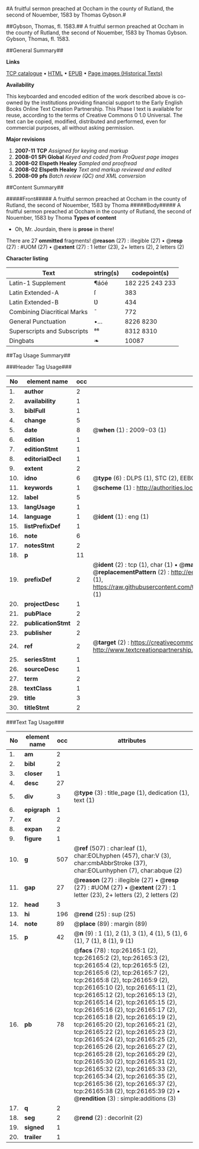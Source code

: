 #A fruitful sermon preached at Occham in the county of Rutland, the second of Nouember, 1583 by Thomas Gybson.#

##Gybson, Thomas, fl. 1583.##
A fruitful sermon preached at Occham in the county of Rutland, the second of Nouember, 1583 by Thomas Gybson.
Gybson, Thomas, fl. 1583.

##General Summary##

**Links**

[TCP catalogue](http://www.ota.ox.ac.uk/tcp/)  • 
[HTML](http://tei.it.ox.ac.uk/tcp/Texts-HTML/free/A01/A01703.html)  • 
[EPUB](http://tei.it.ox.ac.uk/tcp/Texts-EPUB/free/A01/A01703.epub) • 
[Page images (Historical Texts)](https://data.historicaltexts.jisc.ac.uk/view?pubId=eebo-23063224e&pageId=eebo-23063224e-26165-1)

**Availability**

This keyboarded and encoded edition of the
	       work described above is co-owned by the institutions
	       providing financial support to the Early English Books
	       Online Text Creation Partnership. This Phase I text is
	       available for reuse, according to the terms of Creative
	       Commons 0 1.0 Universal. The text can be copied,
	       modified, distributed and performed, even for
	       commercial purposes, all without asking permission.

**Major revisions**

1. __2007-11__ __TCP__ *Assigned for keying and markup*
1. __2008-01__ __SPi Global__ *Keyed and coded from ProQuest page images*
1. __2008-02__ __Elspeth Healey__ *Sampled and proofread*
1. __2008-02__ __Elspeth Healey__ *Text and markup reviewed and edited*
1. __2008-09__ __pfs__ *Batch review (QC) and XML conversion*

##Content Summary##

#####Front#####
A fruitful sermon preached at Occham in the county of Rutland, the second of Nouember, 1583 by Thoma
#####Body#####
A fruitful sermon preached at Occham in the county of Rutland, the second of Nouember, 1583 by Thoma
**Types of content**

  * Oh, Mr. Jourdain, there is **prose** in there!

There are 27 **ommitted** fragments! 
 @__reason__ (27) : illegible (27)  •  @__resp__ (27) : #UOM (27)  •  @__extent__ (27) : 1 letter (23), 2+ letters (2), 2 letters (2)

**Character listing**


|Text|string(s)|codepoint(s)|
|---|---|---|
|Latin-1 Supplement|¶áóé|182 225 243 233|
|Latin Extended-A|ſ|383|
|Latin Extended-B|Ʋ|434|
|Combining             Diacritical Marks|̄|772|
|General Punctuation|•…|8226 8230|
|Superscripts             and Subscripts|⁸⁶|8312 8310|
|Dingbats|❧|10087|

##Tag Usage Summary##

###Header Tag Usage###

|No|element name|occ|attributes|
|---|---|---|---|
|1.|__author__|2||
|2.|__availability__|1||
|3.|__biblFull__|1||
|4.|__change__|5||
|5.|__date__|8| @__when__ (1) : 2009-03 (1)|
|6.|__edition__|1||
|7.|__editionStmt__|1||
|8.|__editorialDecl__|1||
|9.|__extent__|2||
|10.|__idno__|6| @__type__ (6) : DLPS (1), STC (2), EEBO-CITATION (1), OCLC (1), VID (1)|
|11.|__keywords__|1| @__scheme__ (1) : http://authorities.loc.gov/ (1)|
|12.|__label__|5||
|13.|__langUsage__|1||
|14.|__language__|1| @__ident__ (1) : eng (1)|
|15.|__listPrefixDef__|1||
|16.|__note__|6||
|17.|__notesStmt__|2||
|18.|__p__|11||
|19.|__prefixDef__|2| @__ident__ (2) : tcp (1), char (1)  •  @__matchPattern__ (2) : ([0-9\-]+):([0-9IVX]+) (1), (.+) (1)  •  @__replacementPattern__ (2) : http://eebo.chadwyck.com/downloadtiff?vid=$1&page=$2 (1), https://raw.githubusercontent.com/textcreationpartnership/Texts/master/tcpchars.xml#$1 (1)|
|20.|__projectDesc__|1||
|21.|__pubPlace__|2||
|22.|__publicationStmt__|2||
|23.|__publisher__|2||
|24.|__ref__|2| @__target__ (2) : https://creativecommons.org/publicdomain/zero/1.0/ (1), http://www.textcreationpartnership.org/docs/. (1)|
|25.|__seriesStmt__|1||
|26.|__sourceDesc__|1||
|27.|__term__|2||
|28.|__textClass__|1||
|29.|__title__|3||
|30.|__titleStmt__|2||


###Text Tag Usage###

|No|element name|occ|attributes|
|---|---|---|---|
|1.|__am__|2||
|2.|__bibl__|2||
|3.|__closer__|1||
|4.|__desc__|27||
|5.|__div__|3| @__type__ (3) : title_page (1), dedication (1), text (1)|
|6.|__epigraph__|1||
|7.|__ex__|2||
|8.|__expan__|2||
|9.|__figure__|1||
|10.|__g__|507| @__ref__ (507) : char:leaf (1), char:EOLhyphen (457), char:V (3), char:cmbAbbrStroke (37), char:EOLunhyphen (7), char:abque (2)|
|11.|__gap__|27| @__reason__ (27) : illegible (27)  •  @__resp__ (27) : #UOM (27)  •  @__extent__ (27) : 1 letter (23), 2+ letters (2), 2 letters (2)|
|12.|__head__|3||
|13.|__hi__|196| @__rend__ (25) : sup (25)|
|14.|__note__|89| @__place__ (89) : margin (89)|
|15.|__p__|42| @__n__ (9) : 1 (1), 2 (1), 3 (1), 4 (1), 5 (1), 6 (1), 7 (1), 8 (1), 9 (1)|
|16.|__pb__|78| @__facs__ (78) : tcp:26165:1 (2), tcp:26165:2 (2), tcp:26165:3 (2), tcp:26165:4 (2), tcp:26165:5 (2), tcp:26165:6 (2), tcp:26165:7 (2), tcp:26165:8 (2), tcp:26165:9 (2), tcp:26165:10 (2), tcp:26165:11 (2), tcp:26165:12 (2), tcp:26165:13 (2), tcp:26165:14 (2), tcp:26165:15 (2), tcp:26165:16 (2), tcp:26165:17 (2), tcp:26165:18 (2), tcp:26165:19 (2), tcp:26165:20 (2), tcp:26165:21 (2), tcp:26165:22 (2), tcp:26165:23 (2), tcp:26165:24 (2), tcp:26165:25 (2), tcp:26165:26 (2), tcp:26165:27 (2), tcp:26165:28 (2), tcp:26165:29 (2), tcp:26165:30 (2), tcp:26165:31 (2), tcp:26165:32 (2), tcp:26165:33 (2), tcp:26165:34 (2), tcp:26165:35 (2), tcp:26165:36 (2), tcp:26165:37 (2), tcp:26165:38 (2), tcp:26165:39 (2)  •  @__rendition__ (3) : simple:additions (3)|
|17.|__q__|2||
|18.|__seg__|2| @__rend__ (2) : decorInit (2)|
|19.|__signed__|1||
|20.|__trailer__|1||
